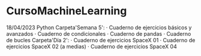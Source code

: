 # CursoMachineLearning
18/04/2023
Python
Carpeta'Semana 5':
  · Cuaderno de ejercicios básicos y avanzados
  · Cuaderno de condicionales
  · Cuaderno de pandas
  · Cuaderno de bucles
Carpeta'Día 2':
  · Cuaderno de ejercicios SpaceX 01
  · Cuaderno de ejercicios SpaceX 02 (a medias)
  · Cuaderno de ejercicios SpaceX 04

